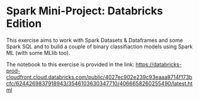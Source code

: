 # Spark Mini-Project: Databricks Edition
This exercise aims to work with Spark Datasets & Dataframes and some Spark SQL and to build a couple of binary classifiaction models using Spark ML (with some MLlib too).

The notebook to this exercise is provided in the link: https://databricks-prod-cloudfront.cloud.databricks.com/public/4027ec902e239c93eaaa8714f173bcfc/6244269837918943/3546103630347710/4066658260255490/latest.html
